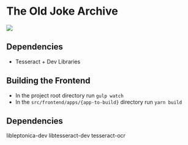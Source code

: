 The Old Joke Archive
====================

![](https://github.com/scmmmh/the-old-joke-archive/workflows/End-to-End%20Tests/badge.svg)

Dependencies
------------

* Tesseract + Dev Libraries

Building the Frontend
---------------------

* In the project root directory run ``gulp watch``
* In the ``src/frontend/apps/{app-to-build}`` directory run ``yarn build``

Dependencies
------------

libleptonica-dev
libtesseract-dev
tesseract-ocr
